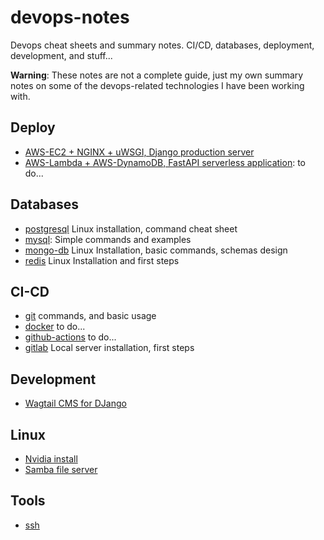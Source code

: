 # devops-notes
Devops cheat sheets and summary notes. CI/CD, databases, deployment, development, and stuff...

**Warning**: These notes are not a complete guide, just my own summary notes on some of the devops-related technologies I have been working with.


## Deploy
* [AWS-EC2 + NGINX + uWSGI,  Django production server](/Deploy/AWS-EC2-NGINX-uWSGI-DJANGO.md)
* [AWS-Lambda + AWS-DynamoDB, FastAPI serverless application](): to do...

## Databases
* [postgresql](/Databases/postgresql.md) Linux installation, command cheat sheet
* [mysql](Databases/MySQL.md): Simple commands and examples
* [mongo-db](/Databases/MongoDB.md) Linux Installation, basic commands, schemas design
* [redis](/Databases/Redis.md) Linux Installation and first steps

## CI-CD
* [git](/CI-CD/git.md) commands, and basic usage
* [docker](/CI-CD/docker.md) to do...
* [github-actions]() to do...
* [gitlab](/CI-CD/gitlab.md) Local server installation, first steps


## Development
* [Wagtail CMS for DJango](/Development/wagtail.md)

## Linux
* [Nvidia install](/Tools/nvidia.md)
* [Samba file server](/Tools/samba.md)

## Tools
* [ssh](/Tools/ssh.md)
